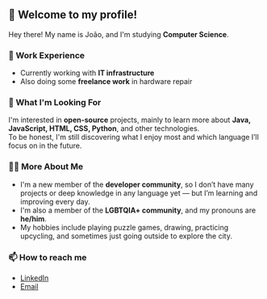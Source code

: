 ## 👋 Welcome to my profile!

Hey there! My name is João, and I'm studying **Computer Science**.

### 💼 Work Experience
- Currently working with **IT infrastructure**  
- Also doing some **freelance work** in hardware repair

### 🚀 What I'm Looking For
I'm interested in **open-source** projects, mainly to learn more about **Java, JavaScript, HTML, CSS, Python**, and other technologies.  
To be honest, I'm still discovering what I enjoy most and which language I’ll focus on in the future.

### 👨‍💻 More About Me
- I'm a new member of the **developer community**, so I don’t have many projects or deep knowledge in any language yet — but I’m learning and improving every day.  
- I'm also a member of the **LGBTQIA+ community**, and my pronouns are **he/him**.  
- My hobbies include playing puzzle games, drawing, practicing upcycling, and sometimes just going outside to explore the city.


### 📫 How to reach me
- [LinkedIn](https://www.linkedin.com/in/jo%C3%A3o-gabriel-rocha-cerqueira-b2705a292?utm_source=share&utm_campaign=share_via&utm_content=profile&utm_medium=ios_app)
- [Email](mailto:jbjoaogabriel10@gmail.com)
